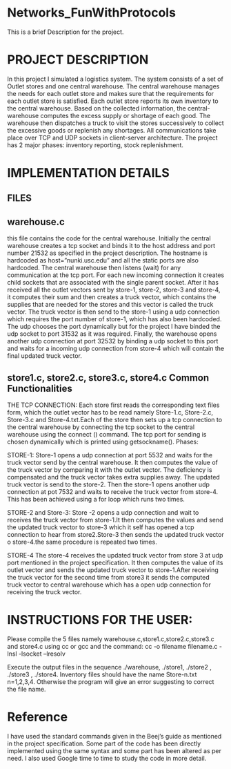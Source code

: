 Networks_FunWithProtocols
=========================

This is a brief Description for the project.

PROJECT DESCRIPTION
======================
In this project I simulated a logistics system. The system consists of a set of Outlet stores and one central warehouse. The central warehouse manages the needs for each outlet store and makes sure that the requirements for each outlet store is satisfied. Each outlet store reports its own inventory to the central warehouse. Based on the collected information, the central-warehouse computes the excess supply or shortage of each good. The warehouse then dispatches a truck to visit the stores successively to collect the excessive goods or replenish any shortages. All communications take place over TCP and UDP sockets in client-server architecture. The project has 2 major phases: inventory reporting, stock replenishment.

IMPLEMENTATION DETAILS
========================

FILES
-----

warehouse.c
-------------
 this file contains the code for the central warehouse. Initially the central warehouse creates a tcp socket and binds it to the host address and port number 21532 as specified in the project description. The hostname is hardcoded as host=”nunki.usc.edu” and all the static ports are also hardcoded. The central warehouse then listens (wait) for any communication at the tcp port. For each new incoming connection it creates child sockets that are associated with the single parent socket. After it has received all the outlet vectors sent by store-1, store-2, store-3 and store-4, it computes their sum and then creates a truck vector, which contains the supplies that are needed for the stores and this vector is called the truck vector. The truck vector is then send to the store-1 using a udp connection which requires the port number of store-1, which has also been hardcoded. The udp chooses the port dynamically but for the project I have binded the udp socket to port 31532 as it was required. Finally, the warehouse opens another udp connection at port 32532 by binding a udp socket to this port and waits for a incoming udp connection from store-4 which will contain the final updated truck vector.


 store1.c, store2.c, store3.c, store4.c Common Functionalities
 ------------------------------------------------------------------
THE TCP CONNECTION: Each store first reads the corresponding text files form, which the outlet vector has to be read namely Store-1.c, Store-2.c, Store-3.c and Store-4.txt.Each of the store then sets up a tcp connection to the central warehouse by connecting the tcp socket to the central warehouse using the connect () command. The tcp port for sending is chosen dynamically which is printed using getsockname().
Phases:

STORE-1: Store-1 opens a udp connection at port 5532 and waits for the truck vector send by the central warehouse. It then computes the value of the truck vector by comparing it with the outlet vector. The deficiency is compensated and the truck vector takes extra supplies away. The updated truck vector is send to the store-2. Then the store-1 opens another udp connection at pot 7532 and waits to receive the truck vector from store-4. This has been achieved using a for loop which runs two times.

STORE-2 and Store-3: Store -2 opens a udp connection and wait to receives the truck vector from store-1.It then computes the values and send the updated truck vector to store-3  which it self has opened a tcp connection to hear from store2.Store-3 then sends the updated truck vector o store-4.the same procedure is repeated two times.

STORE-4 The store-4 receives the updated truck vector from store 3 at udp port mentioned in the project specification. It then computes the value of its outlet vector and sends the updated truck vector to store-1.After receiving the truck vector for the second time from store3 it sends the computed truck vector to central warehouse which has a open udp connection for receiving the truck vector.

INSTRUCTIONS FOR THE USER:
===========================
Please compile the 5 files namely warehouse.c,store1.c,store2.c,store3.c and store4.c using cc or gcc and  the command:
cc -o filename filename.c -lnsl -lsocket –lresolv

Execute the output files in the sequence ./warehouse, ./store1, ./store2 , ./store3 , ./store4.
Inventory files should have the name Store-n.txt n=1,2,3,4. Otherwise the program will give an error suggesting to correct the file name.

Reference
==========
I have used the standard commands given in the Beej’s guide as mentioned in the project specification. Some part of the code has been directly implemented using the same syntax and some part has been altered as per need. I also used Google time to time to study the code in more detail.

